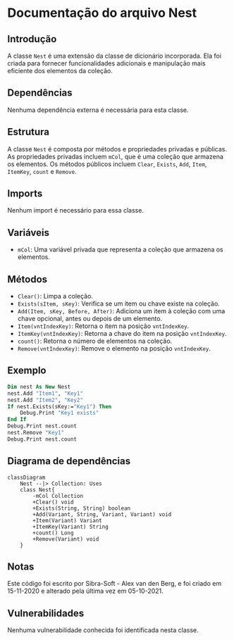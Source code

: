 # Documentação do arquivo Nest

## Introdução

A classe `Nest` é uma extensão da classe de dicionário incorporada. Ela foi criada para fornecer funcionalidades adicionais e manipulação mais eficiente dos elementos da coleção.

## Dependências

Nenhuma dependência externa é necessária para esta classe.

## Estrutura

A classe `Nest` é composta por métodos e propriedades privadas e públicas. As propriedades privadas incluem `mCol`, que é uma coleção que armazena os elementos. Os métodos públicos incluem `Clear`, `Exists`, `Add`, `Item`, `ItemKey`, `count` e `Remove`.

## Imports

Nenhum import é necessário para essa classe.

## Variáveis

- `mCol`: Uma variável privada que representa a coleção que armazena os elementos.

## Métodos

- `Clear()`: Limpa a coleção.
- `Exists(sItem, sKey)`: Verifica se um item ou chave existe na coleção.
- `Add(Item, sKey, Before, After)`: Adiciona um item à coleção com uma chave opcional, antes ou depois de um elemento.
- `Item(vntIndexKey)`: Retorna o item na posição `vntIndexKey`.
- `ItemKey(vntIndexKey)`: Retorna a chave do item na posição `vntIndexKey`.
- `count()`: Retorna o número de elementos na coleção.
- `Remove(vntIndexKey)`: Remove o elemento na posição `vntIndexKey`.

## Exemplo

```vb
Dim nest As New Nest
nest.Add "Item1", "Key1"
nest.Add "Item2", "Key2"
If nest.Exists(sKey:="Key1") Then
    Debug.Print "Key1 exists"
End If
Debug.Print nest.count
nest.Remove "Key1"
Debug.Print nest.count
```

## Diagrama de dependências

```mermaid
classDiagram
    Nest --|> Collection: Uses
    class Nest{
        -mCol Collection
        +Clear() void
        +Exists(String, String) boolean
        +Add(Variant, String, Variant, Variant) void
        +Item(Variant) Variant
        +ItemKey(Variant) String
        +count() Long
        +Remove(Variant) void
    }
```

## Notas

Este código foi escrito por Sibra-Soft - Alex van den Berg, e foi criado em 15-11-2020 e alterado pela última vez em 05-10-2021.

## Vulnerabilidades

Nenhuma vulnerabilidade conhecida foi identificada nesta classe.